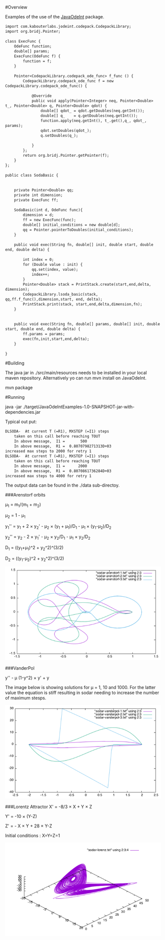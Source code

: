 #Overview

Examples of the use of the [JavaOdeInt](https://github.com/fons/JavaOdeInt) package.

    import com.kabouterlabs.jodeint.codepack.CodepackLibrary;
    import org.bridj.Pointer;
    
    class ExecFunc {
        OdeFunc function;
        double[] params;
        ExecFunc(OdeFunc f) {
            function = f;
        }
    
        Pointer<CodepackLibrary.codepack_ode_func> f_func () {
            CodepackLibrary.codepack_ode_func f = new CodepackLibrary.codepack_ode_func() {
    
                @Override
                public void apply(Pointer<Integer> neq, Pointer<Double> t_, Pointer<Double> q, Pointer<Double> qdot) {
                    double[] qdot_ = qdot.getDoubles(neq.getInt());
                    double[] q_    = q.getDoubles(neq.getInt());
                    function.apply(neq.getInt(), t_.get(),q_, qdot_, params);
                    qdot.setDoubles(qdot_);
                    q.setDoubles(q_);
    
                }
            };
            return org.bridj.Pointer.getPointer(f);
        }
    };
    
    public class SodaBasic {
    
    
        private Pointer<Double> qq;
        private int dimension;
        private ExecFunc ff;
    
        SodaBasic(int d, OdeFunc func){
            dimension = d;
            ff = new ExecFunc(func);
            double[] initial_conditions = new double[d];
            qq = Pointer.pointerToDoubles(initial_conditions);
        }
    
        public void exec(String fn, double[] init, double start, double end, double delta) {
    
            int index = 0;
            for (Double value : init) {
                qq.set(index, value);
                index++;
            }
            Pointer<Double> stack = PrintStack.create(start,end,delta, dimension);
            CodepackLibrary.lsoda_basic(stack, qq,ff.f_func(),dimension,start, end, delta);
            PrintStack.print(stack, start,end,delta,dimension,fn);
        }
    
    
        public void exec(String fn, double[] params, double[] init, double start, double end, double delta) {
            ff.params = params;
            exec(fn,init,start,end,delta);
        }
    
    }
    

#Building

The java jar in ./src/main/resources needs to be installed in your local maven repository.
Alternatively yo can run mvn install on JavaOdeInt.

mvn package

#Running

java -jar ./target/JavaOdeIntExamples-1.0-SNAPSHOT-jar-with-dependencies.jar

Typical out put:

 
    DLSODA-  At current T (=R1), MXSTEP (=I1) steps
        taken on this call before reaching TOUT
        In above message,  I1 =       500
        In above message,  R1 =  0.8070798271313D+03
    increased max steps to 2000 for retry 1
    DLSODA-  At current T (=R1), MXSTEP (=I1) steps
        taken on this call before reaching TOUT
        In above message,  I1 =      2000
        In above message,  R1 =  0.8070861736284D+03
    increased max steps to 4000 for retry 1
    


The output data can be found in the ./data sub-directoy.


###Arenstorf orbits

&mu;<sub>1</sub> = m<sub>1</sub>/(m<sub>1</sub> + m<sub>2</sub>)

&mu;<sub>2</sub> = 1 - &mu;<sub>1</sub>
 
y<sub>1</sub>'' = y<sub>1</sub> + 2 &times; y<sub>2</sub>' - &mu;<sub>2</sub> &times; (y<sub>1</sub> + &mu;<sub>1</sub>)/D<sub>1</sub> - &mu;<sub>1</sub> &times; (y<sub>1</sub>-&mu;<sub>2</sub>)/D<sub>2</sub>

y<sub>2</sub>'' = y<sub>2</sub> - 2 &times; y<sub>1</sub>' - &mu;<sub>2</sub> &times; y<sub>2</sub>/D<sub>1</sub> - &mu;<sub>1</sub> &times; y<sub>2</sub>/D<sub>2</sub>

D<sub>1</sub> = ((y<sub>1</sub>+&mu;<sub>1</sub>)^2 + y<sub>2</sub>^2)^(3/2)

D<sub>2</sub> = ((y<sub>1</sub>-&mu;<sub>2</sub>)^2 + y<sub>2</sub>^2)^(3/2)

![arenstorf orbit](/images/arenstorf-1.png)

###VanderPol

y'' - &mu; (1-y^2) &times; y' + y

The image below is showing solutions for &mu; = 1, 10 and 1000. For the latter value the equation is stiff resulting in sodar needing to increase the number of maximum stesps.

![vanderpol ](/images/vanderpol.png)

###Lorentz Attractor
X' = -8/3 &times; X + Y &times; Z

Y' = -10 &times; (Y-Z)

Z' = - X &times; Y + 28 &times; Y-Z

Initial conditions : X=Y=Z=1

![lorentz 3d](/images/lorentz-3.png)